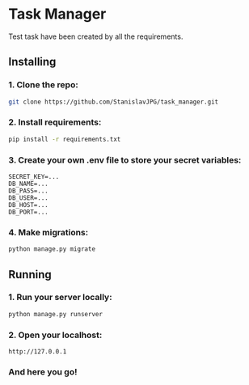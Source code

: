 # Task Manager

Test task have been created by all the requirements.

## Installing

### 1. Clone the repo:

   ```bash
   git clone https://github.com/StanislavJPG/task_manager.git
   ```

### 2. Install requirements:
   
   ```bash
   pip install -r requirements.txt
   ```

### 3. Create your own .env file to store your secret variables:
   
   ```dotenv
   SECRET_KEY=...
   DB_NAME=...
   DB_PASS=...
   DB_USER=...
   DB_HOST=...
   DB_PORT=...
   ```

### 4. Make migrations:
   
   ```bash
   python manage.py migrate
   ```

## Running

### 1. Run your server locally:
   
   ```bash
   python manage.py runserver
   ```

### 2. Open your localhost:
   
   ```arduino
   http://127.0.0.1
   ```

### And here you go!